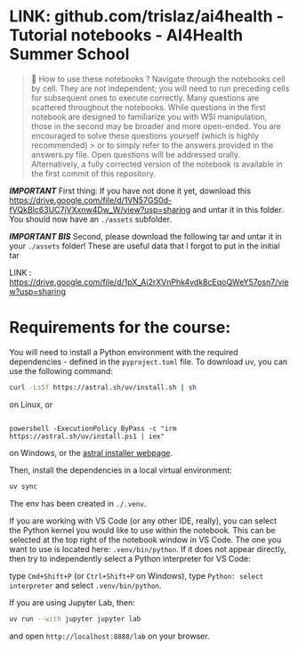 # LINK: github.com/trislaz/ai4health  - Tutorial notebooks - AI4Health Summer School

> 👀​ How to use these notebooks ?
> Navigate through the notebooks cell by cell. They are not independent; you will need to run preceding cells for subsequent ones to execute correctly. Many questions are scattered throughout the notebooks.
> While questions in the first notebook are designed to familiarize you with WSI manipulation, those in the second may be broader and more open-ended. You are encouraged to solve these questions yourself (which is highly recommended) > or to simply refer to the answers provided in the answers.py file. Open questions will be addressed orally.
> Alternatively, a fully corrected version of the notebook is available in the first commit of this repository.

**_IMPORTANT_** First thing: If you have not done it yet, download this https://drive.google.com/file/d/1VN57GS0d-fVQkBlc63UC7jVXxnw4Dw_W/view?usp=sharing and untar it in this folder.
You should now have an `./assets` subfolder.

**_IMPORTANT BIS_** Second, please download the following tar and untar it in your `./assets` folder! 
These are useful data that I forgot to put in the initial tar

LINK : https://drive.google.com/file/d/1pX_Ai2rXVnPhk4vdk8cEqoQWeY57osn7/view?usp=sharing 

# Requirements for the course:

You will need to install a Python environment with the required dependencies - defined in the `pyproject.toml` file.
To download uv, you can use the following command:

```bash
curl -LsSf https://astral.sh/uv/install.sh | sh
```

on Linux, or 

```

powershell -ExecutionPolicy ByPass -c "irm https://astral.sh/uv/install.ps1 | iex" 
```
on Windows, or the [astral installer webpage](https://docs.astral.sh/uv/getting-started/installation/#standalone-installer).

Then, install the dependencies in a local virtual environment:

```bash
uv sync
```

The env has been created in `./.venv`.

If you are working with VS Code (or any other IDE, really), you can select the Python kernel you would like to use within the notebook.
This can be selected at the top right of the notebook window in VS Code.
The one you want to use is located here: `.venv/bin/python`.
If it does not appear directly, then try to independently select a Python interpreter for VS Code:

type `Cmd+Shift+P` (or `Ctrl+Shift+P` on Windows), type `Python: select interpreter` and select `.venv/bin/python`.

If you are using Jupyter Lab, then:

```bash
uv run --with jupyter jupyter lab
```

and open `http://localhost:8888/lab` on your browser.
